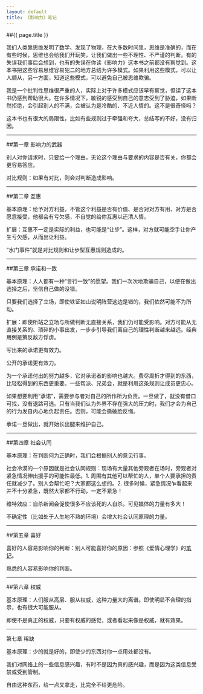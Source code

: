 ```yaml
---
layout: default
title: 《影响力》笔记
---
```


##{{ page.title }}

我们人类靠思维发明了数学、发现了物理，在大多数时间里，思维是准确的，而在有些时候，思维也会给我们开玩笑，让我们做出一些不理性、不严谨的判断。有的失误我们事后会想到，也有的失误在你读《影响力》这本书之前都没有察觉到。这本书把这些容易思维容易犯二的地方总结为许多模式。如果利用这些模式，可以让人顺从，另一方面，知道这些模式，可以避免自己被思维欺骗。

我是一个批判性思维很严重的人，实际上对于许多模式应该早有察觉，但读了这本书仍感到帮助很大。在许多情况下，敏锐的感受到自己的意志受到了胁迫，如果断然拒绝，会引起别人的不满，会被认为是冷酷的、不近人情的。这不是很奇怪吗？

这本书也有很大的局限性，比如有些规则过于牵强和夸大，总结写的不好，没有归因。


---

##第一章 影响力的武器

别人对你请求时，只要给一个理由，无论这个理由与要求的内容是否有关，你都会更容易答应。

对比规则：如果有对比，则会对判断造成影响。

---

##第二章 互惠

基本原理：给予对方利益，不管这个利益是否有价值、是否对对方有用、对方是否愿意接受，他都会有亏欠感，不自觉的给你互惠以还清人情。

扩展：互惠不一定是实际的利益，也可能是“让步”。这样，对方就可能空手让你产生亏欠感，从而出让利益。

“水门事件”就是对比规则和让步型互惠规则造成的。

---


##第三章 承诺和一致

基本原理：人人都有一种“言行一致”的愿望。我们一次次地欺骗自己，以便在做出选择之后，坚信自己做的没错。

只要我们选择了立场，即使铁证如山说明阵营这边是错的，我们依然可能不为所动。

扩展：即使所站之立场与所做判断无直接关系，我们仍可能受影响。对方可能从无直接关系的、琐碎的小事出发，一步步引导我们离自己的理性判断越来越远。经典用例是策反敌方俘虏。

写出来的承诺更有效力。

公开的承诺更有效力。

为一个承诺付出的努力越多，它对承诺者的影响也越大。费尽周折才得到的东西，比轻松得到的东西更重要。一些帮派、兄弟会，就是利用这条规则让成员更忠心。

如果想要利用“承诺”，需要参与者对自己的所作所为负责。一旦做了，就没有借口可找，没有退路可选。只有当我们认为外界不存在强大的压力时，我们才会为自己的行为发自内心地负起责任。否则，可能会撕破脸反悔。

承诺一旦做出，就开始长出腿来维护自己。

---

##第四章 社会认同

基本原理：在判断何为正确时，我们会根据别人的意见行事。

社会冷漠的一个原因就是社会认同规则：现场有大量其他旁观者在场时，旁观者对紧急情况伸出援手的可能性最低。1. 周围有其他可以帮忙的人，单个人要承担的责任就减少了。别人会帮忙吧？大家都这么想的。2. 很多时候，紧急情况乍看起来并不十分紧急，既然大家都不行动，一定不紧急！

维特效应：自杀新闻会促使很多不应该死的人自杀。可见媒体的力量有多大！

不确定性（比如处于人生地不熟的环境）会增大社会认同原理的力量。

---

##第五章 喜好

喜好的人容易影响你的判断：别人可能喜好你的原因：参照《爱情心理学》的[笔记](http://ramiel.blogbus.com/logs/212637706.html)。

熟悉的人容易影响你的判断。

---

##第六章 权威

基本原理：人们服从高层、服从权威，这种力量大的离谱。即使明显不合理的指示，也有很大可能服从。

即使不是真正的权威，只要有权威的感觉，或者看起来像是权威，就有效果。

---

第七章 稀缺

基本原理：少的就是好的，即使少的东西对你一点用处都没有。

我们对网络上的一些信息感兴趣，有时不是因为真的感兴趣，而是因为这类信息受禁或受到管制。

自由这种东西，给一点又拿走，比完全不给更危险。
